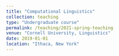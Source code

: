 ```yaml
---
title: "Computational Linguistics"
collection: teaching
type: "Undergraduate course"
permalink: /teaching/2021-spring-teaching
venue: "Cornell University, Linguistics"
date: 2019-01-01
location: "Ithaca, New York"
---
```


